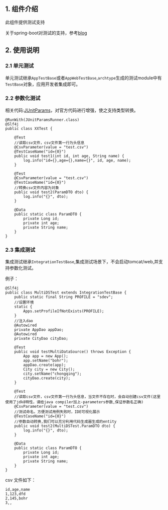 ## 1. 组件介绍

此组件提供测试支持

关于spring-boot对测试的支持，参考[blog](https://spring.io/blog/2016/04/15/testing-improvements-in-spring-boot-1-4)


## 2. 使用说明

### 2.1 单元测试

单元测试继承`AppTestBase`或者`AppWebTestBase`,`archtype`生成的测试module中有`TestBase`对象，应用开发者集成即可。

### 2.2 参数化测试

相关代码:[JUnitParams](http://gitlab.yiji/fintech/JUnitParams)，对官方代码进行增强，使之支持类型转换。


    @RunWith(JUnitParamsRunner.class)
    @Slf4j
    public class XXTest {
    	
    	@Test
    	//读取csv文件，csv文件第一行为头信息
    	@CsvParameter(value = "test.csv")
    	@TestCaseName("id={0}")
    	public void test1(int id, int age, String name) {
    		log.info("id={},age={},name={}", id, age, name);
    	}
    	
    	@Test
    	@CsvParameter(value = "test.csv")
    	@TestCaseName("id={0}")
    	//转换csv文件内容为对象
    	public void test2(ParamDTO dto) {
    		log.info("{}", dto);
    	}
    	
    	@Data
    	public static class ParamDTO {
    		private Long id;
    		private int age;
    		private String name;
    	}
    }

### 2.3 集成测试

集成测试继承`IntegrationTestBase`,集成测试场景下，不会启动tomcat/web,并支持参数化测试。

例子：


    @Slf4j
    public class MultiDSTest extends IntegrationTestBase {
    	public static final String PROFILE = "sdev";
        //设置环境
    	static {
    		Apps.setProfileIfNotExists(PROFILE);
    	}
    	//注入dao
    	@Autowired
    	private AppDao appDao;
    	@Autowired
    	private CityDao cityDao;
    	
    	@Test
    	public void testMultiDataSource() throws Exception {
    		App app = new App();
    		app.setName("bohr");
    		appDao.create(app);
    		City city = new City();
    		city.setName("chongqing");
    		cityDao.create(city);
    	}
        
    	@Test
    	//读取csv文件，csv文件第一行为头信息，当文件不存在时，会自动创建csv文件(这里使用了jdk8特性，请给java compiler加上-parameters参数,保证参数名正确)
    	@CsvParameter(value = "test.csv")
    	//测试命名，方便测试用例失败时，IDE可视化展示
    	@TestCaseName("id={0}")
    	//参数自动转换,我们可以充分利用代码生成器生成的entity
    	public void test2(MultiDSTest.ParamDTO dto) {
    		log.info("{}", dto);
    	}
    
    	@Data
    	public static class ParamDTO {
    		private Long id;
    		private int age;
    		private String name;
    	}
    }

  csv 文件如下：

    id,age,name
    1,123,dfd
    2,145,bohr
    3,,